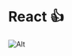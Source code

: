 # React 👍
![Alt](https://repobeats.axiom.co/api/embed/6d3567f1d580132659b5e07a82abadca94aacdcd.svg "Repobeats analytics image")
